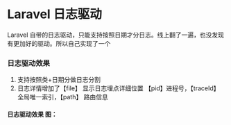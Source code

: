 # Laravel 日志驱动 
Laravel 自带的日志驱动，只能支持按照日期才分日志。线上翻了一遍，也没发现有更加好的驱动。所以自己实现了一个

### 日志驱动效果
1. 支持按照类+日期分做日志分割 
2. 日志详情增加了【file】 显示日志埋点详细位置 【pid】进程号，【traceId】 全局唯一索引，【path】 路由信息

#### 日志驱动效果 图：


